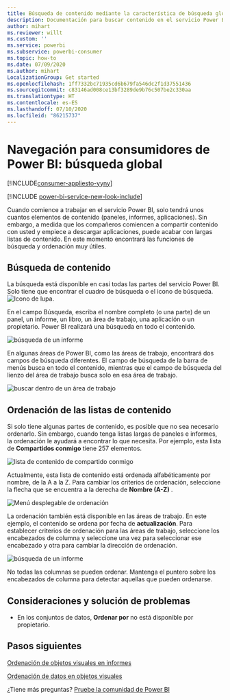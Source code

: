 ```yaml
---
title: Búsqueda de contenido mediante la característica de búsqueda global
description: Documentación para buscar contenido en el servicio Power BI y desplazarse por él
author: mihart
ms.reviewer: willt
ms.custom: ''
ms.service: powerbi
ms.subservice: powerbi-consumer
ms.topic: how-to
ms.date: 07/09/2020
ms.author: mihart
LocalizationGroup: Get started
ms.openlocfilehash: 1ff7332bc71935cd6b679fa546dc2f1d37551436
ms.sourcegitcommit: c83146ad008ce13bf3289de9b76c507be2c330aa
ms.translationtype: HT
ms.contentlocale: es-ES
ms.lasthandoff: 07/10/2020
ms.locfileid: "86215737"
---
```

# <a name="navigation-for-power-bi-consumers-global-search"></a>Navegación para consumidores de Power BI: búsqueda global

[!INCLUDE[consumer-appliesto-yyny](../includes/consumer-appliesto-yyny.md)]

[!INCLUDE [power-bi-service-new-look-include](../includes/power-bi-service-new-look-include.md)]


Cuando comience a trabajar en el servicio Power BI, solo tendrá unos cuantos elementos de contenido (paneles, informes, aplicaciones). Sin embargo, a medida que los compañeros comiencen a compartir contenido con usted y empiece a descargar aplicaciones, puede acabar con largas listas de contenido. En este momento encontrará las funciones de búsqueda y ordenación muy útiles.

## <a name="searching-for-content"></a>Búsqueda de contenido
 La búsqueda está disponible en casi todas las partes del servicio Power BI. Solo tiene que encontrar el cuadro de búsqueda o el icono de búsqueda. ![Icono de lupa](./media/end-user-search-sort/power-bi-search-icon.png).

 En el campo Búsqueda, escriba el nombre completo (o una parte) de un panel, un informe, un libro, un área de trabajo, una aplicación o un propietario. Power BI realizará una búsqueda en todo el contenido. 

 ![búsqueda de un informe](./media/end-user-search-sort/power-bi-search-field.png) 

 En algunas áreas de Power BI, como las áreas de trabajo, encontrará dos campos de búsqueda diferentes. El campo de búsqueda de la barra de menús busca en todo el contenido, mientras que el campo de búsqueda del lienzo del área de trabajo busca solo en esa área de trabajo.

 ![buscar dentro de un área de trabajo](./media/end-user-search-sort/power-bi-search-fields.png) 

## <a name="sorting-content-lists"></a>Ordenación de las listas de contenido

Si solo tiene algunas partes de contenido, es posible que no sea necesario ordenarlo.  Sin embargo, cuando tenga listas largas de paneles e informes, la ordenación le ayudará a encontrar lo que necesita. Por ejemplo, esta lista de **Compartidos conmigo** tiene 257 elementos. 

![lista de contenido de compartido conmigo](./media/end-user-search-sort/power-bi-all-shared.png)

Actualmente, esta lista de contenido está ordenada alfabéticamente por nombre, de la A a la Z. Para cambiar los criterios de ordenación, seleccione la flecha que se encuentra a la derecha de **Nombre (A-Z)** .

![Menú desplegable de ordenación](./media/end-user-search-sort/power-bi-sort-date.png)


La ordenación también está disponible en las áreas de trabajo. En este ejemplo, el contenido se ordena por fecha de **actualización**. Para establecer criterios de ordenación para las áreas de trabajo, seleccione los encabezados de columna y seleccione una vez para seleccionar ese encabezado y otra para cambiar la dirección de ordenación. 

![búsqueda de un informe](./media/end-user-search-sort/power-bi-workspace-sort.png)

No todas las columnas se pueden ordenar. Mantenga el puntero sobre los encabezados de columna para detectar aquellas que pueden ordenarse.


## <a name="considerations-and-troubleshooting"></a>Consideraciones y solución de problemas
* En los conjuntos de datos, **Ordenar por** no está disponible por propietario.

## <a name="next-steps"></a>Pasos siguientes
[Ordenación de objetos visuales en informes](end-user-change-sort.md)

[Ordenación de datos en objetos visuales](end-user-change-sort.md)

¿Tiene más preguntas? [Pruebe la comunidad de Power BI](https://community.powerbi.com/)
